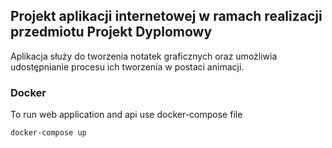 ## Projekt aplikacji internetowej w ramach realizacji przedmiotu Projekt Dyplomowy

Aplikacja służy do tworzenia notatek graficznych oraz umożliwia udostępnianie procesu ich tworzenia w postaci animacji.

### Docker

To run web application and api use docker-compose file

```
docker-compose up
```
